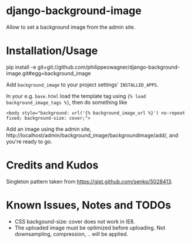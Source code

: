 django-background-image
=======================

Allow to set a background image from the admin site.

Installation/Usage
===

pip install -e git+git://github.com/philippeowagner/django-background-image.git#egg=background_image

Add ``background_image`` to your project settings' ``INSTALLED_APPS``.

In your e.g. ``base.html`` load the template tag using ``{% load background_image_tags %}``, then do something like

	<body style="background: url('{% background_image_url %}') no-repeat fixed; background-size: cover;"> 

Add an image using the admin site, http://localhost/admin/background_image/backgroundimage/add/, and you're ready to go.

	

Credits and Kudos
=================

Singleton pattern taken from https://gist.github.com/senko/5028413. 

Known Issues, Notes and TODOs
===
* CSS backgound-size: cover does not work in IE8.
* The uploaded image must be optimized before uploading. Not downsampling, compression, .. will be applied.

